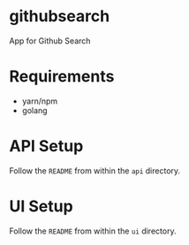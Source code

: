 # githubsearch

App for Github Search

# Requirements

* yarn/npm
* golang

# API Setup

Follow the `README` from within the `api` directory.

# UI Setup

Follow the `README` from within the `ui` directory.
